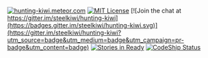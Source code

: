 [![hunting-kiwi.meteor.com](http://i.imgur.com/B1mY8ze.png)](http://hunting-kiwi.meteor.com)
[![MIT License](http://i.imgur.com/T4ShFG2.png)](LICENSE)
[![Join the chat at https://gitter.im/steelkiwi/hunting-kiwi](https://badges.gitter.im/steelkiwi/hunting-kiwi.svg)](https://gitter.im/steelkiwi/hunting-kiwi?utm_source=badge&utm_medium=badge&utm_campaign=pr-badge&utm_content=badge)
[![Stories in Ready](https://badge.waffle.io/steelkiwi/hunting-kiwi.png?label=ready&title=Ready)](https://waffle.io/steelkiwi/hunting-kiwi)
[![CodeShip Status](https://codeship.com/projects/9d4775b0-c596-0133-c81b-4e8753dd3f97/status?branch=demo)](http://hunting-kiwi.meteor.com/)
